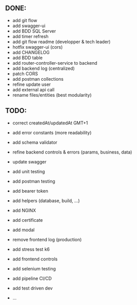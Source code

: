 ## DONE:
* add git flow
* add swagger-ui
* add BDD SQL Server
* add timer refresh
* add git flow readme (developper & tech leader)
* hotfix swagger-ui  (cors)
* add CHANGELOG
* add BDD table
* add router-controller-service to backend
* add backend log (centralized)
* patch CORS
* add postman collections
* refine update user
* add external api call 
* rename files/entities (best modularity)

## TODO:
* correct createdAt/updatedAt GMT+1
* add error constants (more readability)
* add schema validator
* refine backend controls & errors (params, business, data)
* update swagger
* add unit testing
* add postman testing
* add bearer token

* add helpers (database, build, ...)
* add NGINX
* add certificate
* add modal
* remove frontend log (production)
* add stress test k6
* add frontend controls
* add selenium testing
* add pipeline CI/CD
* add test driven dev
* ...

